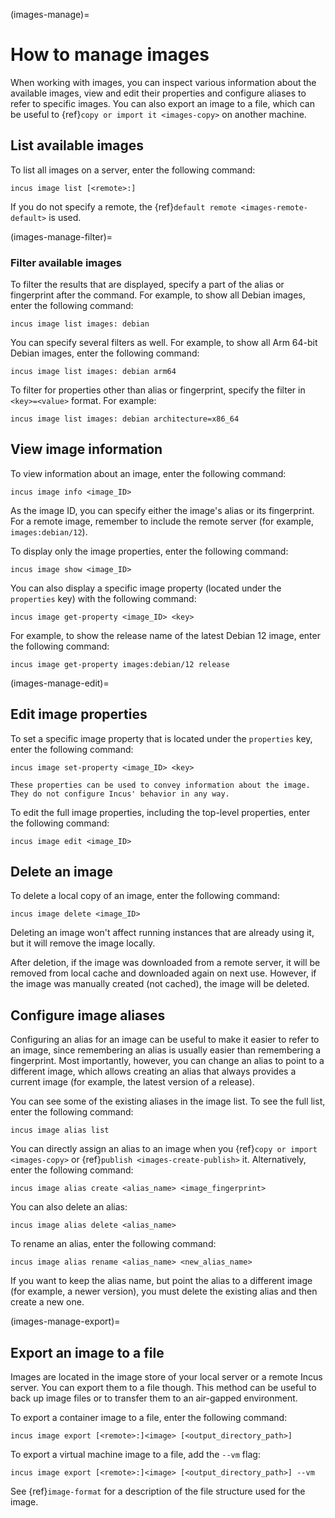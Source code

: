(images-manage)=
# How to manage images

When working with images, you can inspect various information about the available images, view and edit their properties and configure aliases to refer to specific images.
You can also export an image to a file, which can be useful to {ref}`copy or import it <images-copy>` on another machine.

## List available images

To list all images on a server, enter the following command:

    incus image list [<remote>:]

If you do not specify a remote, the {ref}`default remote <images-remote-default>` is used.

(images-manage-filter)=
### Filter available images

To filter the results that are displayed, specify a part of the alias or fingerprint after the command.
For example, to show all Debian images, enter the following command:

    incus image list images: debian

You can specify several filters as well.
For example, to show all Arm 64-bit Debian images, enter the following command:

    incus image list images: debian arm64

To filter for properties other than alias or fingerprint, specify the filter in `<key>=<value>` format.
For example:

    incus image list images: debian architecture=x86_64

## View image information

To view information about an image, enter the following command:

    incus image info <image_ID>

As the image ID, you can specify either the image's alias or its fingerprint.
For a remote image, remember to include the remote server (for example, `images:debian/12`).

To display only the image properties, enter the following command:

    incus image show <image_ID>

You can also display a specific image property (located under the `properties` key) with the following command:

    incus image get-property <image_ID> <key>

For example, to show the release name of the latest Debian 12 image, enter the following command:

    incus image get-property images:debian/12 release

(images-manage-edit)=
## Edit image properties

To set a specific image property that is located under the `properties` key, enter the following command:

    incus image set-property <image_ID> <key>

```{note}
These properties can be used to convey information about the image.
They do not configure Incus' behavior in any way.
```

To edit the full image properties, including the top-level properties, enter the following command:

    incus image edit <image_ID>

## Delete an image

To delete a local copy of an image, enter the following command:

    incus image delete <image_ID>

Deleting an image won't affect running instances that are already using it, but it will remove the image locally.

After deletion, if the image was downloaded from a remote server, it will be removed from local cache and downloaded again on next use.
However, if the image was manually created (not cached), the image will be deleted.

## Configure image aliases

Configuring an alias for an image can be useful to make it easier to refer to an image, since remembering an alias is usually easier than remembering a fingerprint.
Most importantly, however, you can change an alias to point to a different image, which allows creating an alias that always provides a current image (for example, the latest version of a release).

You can see some of the existing aliases in the image list.
To see the full list, enter the following command:

    incus image alias list

You can directly assign an alias to an image when you {ref}`copy or import <images-copy>` or {ref}`publish <images-create-publish>` it.
Alternatively, enter the following command:

    incus image alias create <alias_name> <image_fingerprint>

You can also delete an alias:

    incus image alias delete <alias_name>

To rename an alias, enter the following command:

    incus image alias rename <alias_name> <new_alias_name>

If you want to keep the alias name, but point the alias to a different image (for example, a newer version), you must delete the existing alias and then create a new one.

(images-manage-export)=
## Export an image to a file

Images are located in the image store of your local server or a remote Incus server.
You can export them to a file though.
This method can be useful to back up image files or to transfer them to an air-gapped environment.

To export a container image to a file, enter the following command:

    incus image export [<remote>:]<image> [<output_directory_path>]

To export a virtual machine image to a file, add the `--vm` flag:

    incus image export [<remote>:]<image> [<output_directory_path>] --vm

See {ref}`image-format` for a description of the file structure used for the image.

